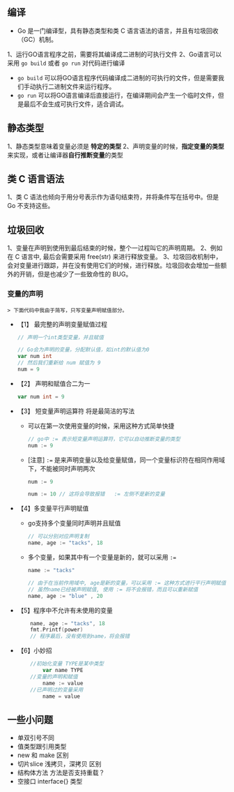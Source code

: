 <!--
 * @Descripttion: go语言变量的声明碎碎念
 * @Author: tacks321@qq.com
 * @Date: 2021-02-04 11:28:45
 * @LastEditTime: 2021-02-10 11:12:10
-->


## 编译
- Go 是一门编译型，具有静态类型和类 C 语言语法的语言，并且有垃圾回收（GC）机制。

1、运行GO语言程序之前，需要将其编译成二进制的可执行文件
2、Go语言可以采用 `go build` 或者 `go run` 对代码进行编译
- `go build` 可以将GO语言程序代码编译成二进制的可执行的文件，但是需要我们手动执行二进制文件来运行程序。
- `go run`   可以将GO语言编译后直接运行，在编译期间会产生一个临时文件，但是最后不会生成可执行文件，适合调试。

## 静态类型

1、静态类型意味着变量必须是 **特定的类型**
2、声明变量的时候，**指定变量的类型**来实现，或者让编译器**自行推断变量**的类型


## 类 C 语言语法

1、类 C 语法也倾向于用分号表示作为语句结束符，并将条件写在括号中。但是 Go 不支持这些。

## 垃圾回收

1、变量在声明到使用到最后结束的时候，整个一过程叫它的声明周期。
2、例如在 C 语言中, 最后会需要采用 free(str) 来进行释放变量。
3、垃圾回收机制中，会对变量进行跟踪，并在没有使用它们的时候，进行释放。垃圾回收会增加一些额外的开销，但是也减少了一些致命性的 BUG。

### 变量的声明

    > 下面代码中我由于简写，只写变量声明赋值部分。

- 【1】 最完整的声明变量赋值过程
    ```go
    // 声明一个int类型变量，并且赋值

    // Go会为声明的变量，分配默认值，如int的默认值为0
    var num int 
    // 然后我们重新给 num 赋值为 9
    num = 9
    ```

- 【2】 声明和赋值合二为一
    ```go
    var num int = 9
    ```

- 【3】 短变量声明运算符 将是最简洁的写法
    - 可以在第一次使用变量的时候，采用这种方式简单快捷
        ```go
        // go中 := 表示短变量声明运算符，它可以自动推断变量的类型
        num := 9
        ```
    - [注意] `:=` 是来声明变量以及给变量赋值，同一个变量标识符在相同作用域下，不能被同时声明两次
        ```go
        num := 9

        num := 10 // 这将会导致报错   := 左侧不是新的变量
        ```

- 【4】多变量平行声明赋值
    - go支持多个变量同时声明并且赋值
        ```go
        // 可以分别对应声明复制
        name, age := "tacks", 18
        ```
    - 多个变量，如果其中有一个变量是新的，就可以采用 `:=`
        ```go
        name := "tacks"

        // 由于在当前作用域中, age是新的变量，可以采用 := 这种方式进行平行声明赋值
        // 虽然name已经被声明赋值, 使用 := 将不会报错，而且可以重新赋值
        name, age := "blue" , 20
        ```
- 【5】程序中不允许有未使用的变量
    ```go
        name, age := "tacks", 18
        fmt.Printf(power)
        // 程序最后，没有使用到name，将会报错
    ```

- 【6】小妙招
    ```go
        //初始化变量 TYPE是某中类型
            var name TYPE
        //变量的声明和赋值 
            name := value
        //已声明过的变量采用
            name = value
    ```




## 一些小问题

- 单双引号不同
- 值类型跟引用类型
- new 和 make 区别
- 切片slice 浅拷贝，深拷贝 区别
- 结构体方法 方法是否支持重载？ 
- 空接口 interface{} 类型